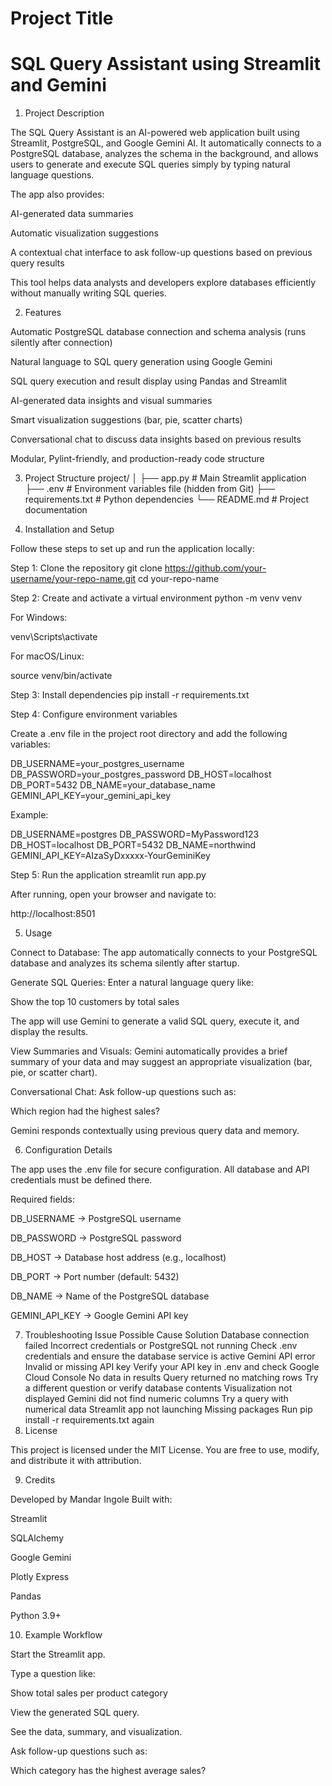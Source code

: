 
# Project Title
# SQL Query Assistant using Streamlit and Gemini

1. Project Description

The SQL Query Assistant is an AI-powered web application built using Streamlit, PostgreSQL, and Google Gemini AI.
It automatically connects to a PostgreSQL database, analyzes the schema in the background, and allows users to generate and execute SQL queries simply by typing natural language questions.

The app also provides:

AI-generated data summaries

Automatic visualization suggestions

A contextual chat interface to ask follow-up questions based on previous query results

This tool helps data analysts and developers explore databases efficiently without manually writing SQL queries.

2. Features

Automatic PostgreSQL database connection and schema analysis (runs silently after connection)

Natural language to SQL query generation using Google Gemini

SQL query execution and result display using Pandas and Streamlit

AI-generated data insights and visual summaries

Smart visualization suggestions (bar, pie, scatter charts)

Conversational chat to discuss data insights based on previous results

Modular, Pylint-friendly, and production-ready code structure

3. Project Structure
project/
│
├── app.py                # Main Streamlit application
├── .env                  # Environment variables file (hidden from Git)
├── requirements.txt       # Python dependencies
└── README.md             # Project documentation

4. Installation and Setup

Follow these steps to set up and run the application locally:

Step 1: Clone the repository
git clone https://github.com/your-username/your-repo-name.git
cd your-repo-name

Step 2: Create and activate a virtual environment
python -m venv venv


For Windows:

venv\Scripts\activate


For macOS/Linux:

source venv/bin/activate

Step 3: Install dependencies
pip install -r requirements.txt

Step 4: Configure environment variables

Create a .env file in the project root directory and add the following variables:

DB_USERNAME=your_postgres_username
DB_PASSWORD=your_postgres_password
DB_HOST=localhost
DB_PORT=5432
DB_NAME=your_database_name
GEMINI_API_KEY=your_gemini_api_key


Example:

DB_USERNAME=postgres
DB_PASSWORD=MyPassword123
DB_HOST=localhost
DB_PORT=5432
DB_NAME=northwind
GEMINI_API_KEY=AIzaSyDxxxxx-YourGeminiKey

Step 5: Run the application
streamlit run app.py


After running, open your browser and navigate to:

http://localhost:8501

5. Usage

Connect to Database:
The app automatically connects to your PostgreSQL database and analyzes its schema silently after startup.

Generate SQL Queries:
Enter a natural language query like:

Show the top 10 customers by total sales


The app will use Gemini to generate a valid SQL query, execute it, and display the results.

View Summaries and Visuals:
Gemini automatically provides a brief summary of your data and may suggest an appropriate visualization (bar, pie, or scatter chart).

Conversational Chat:
Ask follow-up questions such as:

Which region had the highest sales?


Gemini responds contextually using previous query data and memory.

6. Configuration Details

The app uses the .env file for secure configuration.
All database and API credentials must be defined there.

Required fields:

DB_USERNAME → PostgreSQL username

DB_PASSWORD → PostgreSQL password

DB_HOST → Database host address (e.g., localhost)

DB_PORT → Port number (default: 5432)

DB_NAME → Name of the PostgreSQL database

GEMINI_API_KEY → Google Gemini API key

7. Troubleshooting
Issue	Possible Cause	Solution
Database connection failed	Incorrect credentials or PostgreSQL not running	Check .env credentials and ensure the database service is active
Gemini API error	Invalid or missing API key	Verify your API key in .env and check Google Cloud Console
No data in results	Query returned no matching rows	Try a different question or verify database contents
Visualization not displayed	Gemini did not find numeric columns	Try a query with numerical data
Streamlit app not launching	Missing packages	Run pip install -r requirements.txt again
8. License

This project is licensed under the MIT License.
You are free to use, modify, and distribute it with attribution.

9. Credits

Developed by Mandar Ingole
Built with:

Streamlit

SQLAlchemy

Google Gemini

Plotly Express

Pandas

Python 3.9+

10. Example Workflow

Start the Streamlit app.

Type a question like:

Show total sales per product category

View the generated SQL query.

See the data, summary, and visualization.

Ask follow-up questions such as:

Which category has the highest average sales?


